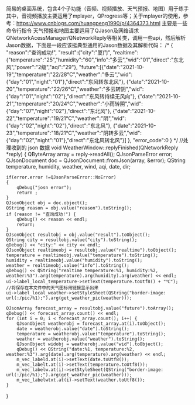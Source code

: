 简易的桌面系统，包含4个子功能（音频、视频播放、天气预报、地图）用于练手
其中，音视频播放主要运用了mplayer，QProgress等；关于mplayer的使用，参考：https://www.cnblogs.com/huangpeng1990/p/4364373.html  主要是一些命令行指令
天气预报和地图主要运用了QJason及网络请求QNetworkAcessManager/QNetworkReply等相关类，调用一些api，然后解析Jason数据，下面是一段应该挺典型通用的Jason数据及其解析代码：
/*
{
"reason":"查询成功!",
"result":{"city":"厦门",
    "realtime":{"temperature":"25","humidity":"60","info":"多云","wid":"01","direct":"东北风","power":"2级","aqi":"29"},
    "future":[{"date":"2021-10-19","temperature":"22\/28℃","weather":"多云","wid":{"day":"01","night":"01"},"direct":"东风转东北风"},
        {"date":"2021-10-20","temperature":"22\/26℃","weather":"多云转阴","wid":{"day":"01","night":"02"},"direct":"东风转持续无风向"},
        {"date":"2021-10-21","temperature":"20\/24℃","weather":"小雨转阴","wid":{"day":"07","night":"02"},"direct":"东北风"},
        {"date":"2021-10-22","temperature":"19\/21℃","weather":"阴","wid":{"day":"02","night":"02"},"direct":"东北风"},
        {"date":"2021-10-23","temperature":"18\/21℃","weather":"阴转多云","wid":{"day":"02","night":"01"},"direct":"东北风转北风"}]
    },
"error_code":0
}
*/
//处理收到的 json 数据
void WeatherWindow::replyFinished(QNetworkReply *reply)
{
    QByteArray array = reply->readAll();
    QJsonParseError error;
    QJsonDocument doc = QJsonDocument::fromJson(array, &error);
    QString temperature, humidity, weather, wind, aqi, date, dir;

    if(error.error !=QJsonParseError::NoError)
    {
        qDebug("josn error");
        return ;
    }
    QJsonObject obj = doc.object();
    QString reason = obj.value("reason").toString();
    if (reason != "查询成功!") {
        qDebug() << reason << endl;
        return;
    }
    QJsonObject resultobj = obj.value("result").toObject();
    QString city = resultobj.value("city").toString();
    qDebug() << "city:" << city << endl;
    QJsonObject realtimeobj = resultobj.value("realtime").toObject();
    temperature = realtimeobj.value("temperature").toString();
    humidity = realtimeobj.value("humidity").toString();
    weather = realtimeobj.value("info").toString();
    qDebug() << QString("realtime temperature:%1, humidity:%2, weather:%3").arg(temperature).arg(humidity).arg(weather) << endl;
    ui->label_local_temperature->setText(temperature.toUtf8() + "℃");
    //将保存在本文件中的天气图标用链接显示出来
    ui->label_local_weather->setStyleSheet(QString("border-image: url(:/pic/%1);").arg(get_weather_pic(weather)));

    QJsonArray forecast_array = resultobj.value("future").toArray();
    qDebug() << forecast_array.count() << endl;
    for (int i = 0; i < forecast_array.count(); i++) {
        QJsonObject weatherobj = forecast_array.at(i).toObject();
        date = weatherobj.value("date").toString();
        temperature = weatherobj.value("temperature").toString();
        weather = weatherobj.value("weather").toString();
        QJsonObject widobj = weatherobj.value("wid").toObject();
        qDebug() << QString("date:%1, temperature:%2, weather:%3").arg(date).arg(temperature).arg(weather) << endl;
        m_vec_labeld.at(i)->setText(date.toUtf8());
        m_vec_labelt.at(i)->setText(temperature.toUtf8());
        m_vec_labelw.at(i)->setStyleSheet(QString("border-image: url(:/pic/%1);").arg(get_weather_pic(weather)));
        m_vec_labelwtxt.at(i)->setText(weather.toUtf8());
    }
}
